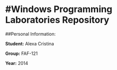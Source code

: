 #Windows Programming Laboratories Repository
============================================
##Personal Information:

**Student:** Alexa Cristina

**Group:** FAF-121

**Year:** 2014

